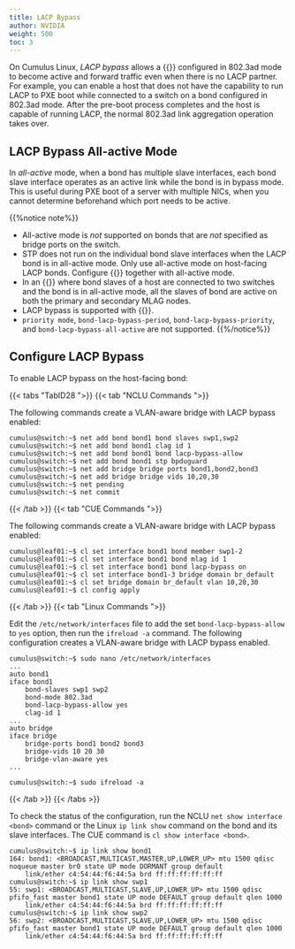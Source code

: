 ```yaml
---
title: LACP Bypass
author: NVIDIA
weight: 500
toc: 3
---
```

On Cumulus Linux, *LACP bypass* allows a {{<link url="Bonding-Link-Aggregation" text="bond">}} configured in 802.3ad mode to become active and forward traffic even when there is no LACP partner. For example, you can enable a host that does not have the capability to run LACP to PXE boot while connected to a switch on a bond configured in 802.3ad mode. After the pre-boot process completes and the host is capable of running LACP, the normal 802.3ad link aggregation operation takes over.

## LACP Bypass All-active Mode

In *all-active* mode, when a bond has multiple slave interfaces, each bond slave interface operates as an active link while the bond is in bypass mode. This is useful during PXE boot of a server with multiple NICs, when you cannot determine beforehand which port needs to be active.

{{%notice note%}}
- All-active mode is *not* supported on bonds that are *not* specified as bridge ports on the switch.
- STP does not run on the individual bond slave interfaces when the LACP bond is in all-active mode. Only use all-active mode on host-facing LACP bonds. Configure {{<link url="Spanning-Tree-and-Rapid-Spanning-Tree-STP" text="STP BPDU guard">}} together with all-active mode.
- In an {{<link url="Multi-Chassis-Link-Aggregation-MLAG" text="MLAG deployment">}} where bond slaves of a host are connected to two switches and the bond is in all-active mode, all the slaves of bond are active on both the primary and secondary MLAG nodes.
- LACP bypass is supported with {{<link url="EVPN-Multihoming/#supported-features" text="EVPN multihoming">}}.
- `priority mode`, `bond-lacp-bypass-period`, `bond-lacp-bypass-priority`, and `bond-lacp-bypass-all-active` are not supported.
{{%/notice%}}

## Configure LACP Bypass

To enable LACP bypass on the host-facing bond:

{{< tabs "TabID28 ">}}
{{< tab "NCLU Commands ">}}

The following commands create a VLAN-aware bridge with LACP bypass enabled:

```
cumulus@switch:~$ net add bond bond1 bond slaves swp1,swp2
cumulus@switch:~$ net add bond bond1 clag id 1
cumulus@switch:~$ net add bond bond1 bond lacp-bypass-allow
cumulus@switch:~$ net add bond bond1 stp bpduguard
cumulus@switch:~$ net add bridge bridge ports bond1,bond2,bond3
cumulus@switch:~$ net add bridge bridge vids 10,20,30
cumulus@switch:~$ net pending
cumulus@switch:~$ net commit
```

{{< /tab >}}
{{< tab "CUE Commands ">}}

The following commands create a VLAN-aware bridge with LACP bypass enabled:

```
cumulus@leaf01:~$ cl set interface bond1 bond member swp1-2
cumulus@leaf01:~$ cl set interface bond1 bond mlag id 1
cumulus@leaf01:~$ cl set interface bond1 bond lacp-bypass on
cumulus@leaf01:~$ cl set interface bond1-3 bridge domain br_default
cumulus@leaf01:~$ cl set bridge domain br_default vlan 10,20,30
cumulus@leaf01:~$ cl config apply
```

{{< /tab >}}
{{< tab "Linux Commands ">}}

Edit the `/etc/network/interfaces` file to add the set `bond-lacp-bypass-allow` to `yes` option, then run the `ifreload -a` command. The following configuration creates a VLAN-aware bridge with LACP bypass enabled.

```
cumulus@switch:~$ sudo nano /etc/network/interfaces
...
auto bond1
iface bond1
    bond-slaves swp1 swp2
    bond-mode 802.3ad
    bond-lacp-bypass-allow yes
    clag-id 1
...
auto bridge
iface bridge
    bridge-ports bond1 bond2 bond3
    bridge-vids 10 20 30
    bridge-vlan-aware yes
...
```

```
cumulus@switch:~$ sudo ifreload -a
```

{{< /tab >}}
{{< /tabs >}}

To check the status of the configuration, run the NCLU `net show interface <bond>` command or the Linux `ip link show` command on the bond and its slave interfaces. The CUE command is `cl show interface <bond>`.

```
cumulus@switch:~$ ip link show bond1
164: bond1: <BROADCAST,MULTICAST,MASTER,UP,LOWER_UP> mtu 1500 qdisc noqueue master br0 state UP mode DORMANT group default
    link/ether c4:54:44:f6:44:5a brd ff:ff:ff:ff:ff:ff
cumulus@switch:~$ ip link show swp1
55: swp1: <BROADCAST,MULTICAST,SLAVE,UP,LOWER_UP> mtu 1500 qdisc pfifo_fast master bond1 state UP mode DEFAULT group default qlen 1000
    link/ether c4:54:44:f6:44:5a brd ff:ff:ff:ff:ff:ff
cumulus@switch:~$ ip link show swp2
56: swp2: <BROADCAST,MULTICAST,SLAVE,UP,LOWER_UP> mtu 1500 qdisc pfifo_fast master bond1 state UP mode DEFAULT group default qlen 1000
    link/ether c4:54:44:f6:44:5a brd ff:ff:ff:ff:ff:ff
```
